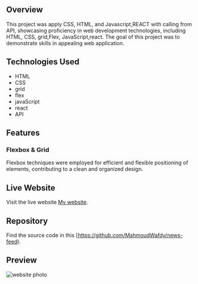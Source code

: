 
## Overview 
This project was apply CSS, HTML, and Javascript,REACT with calling from API, showcasing proficiency in web development technologies, including HTML, CSS, grid,Flex, JavaScript,react. The goal of this project was to demonstrate skills in appealing web application.

## Technologies Used
- HTML
- CSS
- grid
- flex
- javaScript
- react
- API

## Features

### Flexbox & Grid
Flexbox  techniques were employed for efficient and flexible positioning of elements, contributing to a clean and organized design.

## Live Website
Visit the live website [My website](https://vercel.com/mahmoud-wafdys-projects/news-feed).

## Repository
Find the source code in this [https://github.com/MahmoudWafdy/news-feed).

## Preview
![website photo](./git1.JPG)



